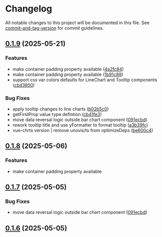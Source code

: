 # Changelog

All notable changes to this project will be documented in this file. See [commit-and-tag-version](https://github.com/absolute-version/commit-and-tag-version) for commit guidelines.

## [0.1.9](https://github.com/dennisadriaans/vue-chrts/compare/v0.1.4...v0.1.9) (2025-05-21)


### Features

* make container padding property available ([4a2fc84](https://github.com/dennisadriaans/vue-chrts/commit/4a2fc840d6575d4c83541ddeb5645b53ae631761))
* make container padding property available ([1b91c89](https://github.com/dennisadriaans/vue-chrts/commit/1b91c89296b38312677279fdc3325a1fcd642f85))
* support css var colors defaults for LineChart and Tooltip components ([cbd3850](https://github.com/dennisadriaans/vue-chrts/commit/cbd3850458ae3fe1fa825cd292b6388c5a12edfb))


### Bug Fixes

* apply tooltip changes to line charts ([b02b5c0](https://github.com/dennisadriaans/vue-chrts/commit/b02b5c03400d8d3a3561751d2d8aaa90b544cbcb))
* getFirstProp value type defintion ([cb41fe3](https://github.com/dennisadriaans/vue-chrts/commit/cb41fe3fa3eaccaac640a720a64d17f53a8c4d8f))
* move data reversal logic outside bar chart component ([091ecbd](https://github.com/dennisadriaans/vue-chrts/commit/091ecbd157caf50730954e1a177aa2471ee642b7))
* rework tooltip title and use yFormatter to format tooltip ([a3b39fc](https://github.com/dennisadriaans/vue-chrts/commit/a3b39fc7eda2759bd99c2d7220f16cb39d6b69e5))
* vue-chrts version | remove unovis/ts from optimizeDeps ([be600c4](https://github.com/dennisadriaans/vue-chrts/commit/be600c45a7896589abb5d6ec7c1c0e416c7b84a7))

## [0.1.8](https://github.com/dennisadriaans/vue-chrts/compare/v0.1.7...v0.1.8) (2025-05-06)


### Features

* make container padding property available

## [0.1.7](https://github.com/dennisadriaans/vue-chrts/compare/v0.1.5...v0.1.7) (2025-05-05)


### Bug Fixes

* move data reversal logic outside bar chart component ([091ecbd](https://github.com/dennisadriaans/vue-chrts/commit/091ecbd157caf50730954e1a177aa2471ee642b7))

## [0.1.6](https://github.com/dennisadriaans/vue-chrts/compare/v0.1.5...v0.1.6) (2025-05-05)
